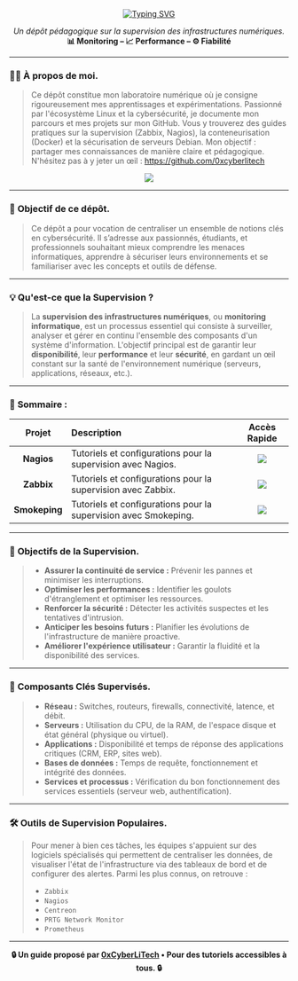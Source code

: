 <div align="center">

<a href="https://github.com/0xCyberLiTech">
  <img src="https://readme-typing-svg.herokuapp.com?font=Fira+Code&size=32&pause=1000&color=33FF33&center=true&vCenter=true&width=650&lines=SUPERVISION+D'INFRASTRUCTURES;Monitorer+•+Analyser+•+Gérer;Zabbix+•+Nagios+•+Prometheus" alt="Typing SVG" />
</a>

<p align="center">
  <em>Un dépôt pédagogique sur la supervision des infrastructures numériques.</em><br>
  <b>📊 Monitoring – 📈 Performance – ⚙️ Fiabilité</b>
</p>

</div>

---

### 👨‍💻 **À propos de moi.**

> Ce dépôt constitue mon laboratoire numérique où je consigne rigoureusement mes apprentissages et expérimentations.
> Passionné par l'écosystème Linux et la cybersécurité, je documente mon parcours et mes projets sur mon GitHub.
> Vous y trouverez des guides pratiques sur la supervision (Zabbix, Nagios), la conteneurisation (Docker) et la sécurisation de serveurs Debian.
> Mon objectif : partager mes connaissances de manière claire et pédagogique.
> N'hésitez pas à y jeter un œil : https://github.com/0xcyberlitech

<p align="center">
  <a href="https://skillicons.dev">
    <img src="https://skillicons.dev/icons?i=linux,debian,bash,docker,nginx,grafana,prometheus,git,vim" />
  </a>
</p>

---

### 🎯 **Objectif de ce dépôt.**

> Ce dépôt a pour vocation de centraliser un ensemble de notions clés en cybersécurité. Il s’adresse aux passionnés, étudiants, et professionnels souhaitant mieux comprendre les menaces informatiques, apprendre à sécuriser leurs environnements et se familiariser avec les concepts et outils de défense.

---

### 💡 **Qu'est-ce que la Supervision ?**

> La **supervision des infrastructures numériques**, ou **monitoring informatique**, est un processus essentiel qui consiste à surveiller, analyser et gérer en continu l'ensemble des composants d'un système d'information. L'objectif principal est de garantir leur **disponibilité**, leur **performance** et leur **sécurité**, en gardant un œil constant sur la santé de l'environnement numérique (serveurs, applications, réseaux, etc.).

---

### 🚀 **Sommaire :**

<div align="center">

| Projet | Description | Accès Rapide |
|:---:|:---|:---:|
| **Nagios** | Tutoriels et configurations pour la supervision avec Nagios. | [<img src="https://img.shields.io/badge/EXPLORER-brightgreen?style=for-the-badge&logo=github&logoColor=white">](https://github.com/0xCyberLiTech/Nagios) |
| **Zabbix** | Tutoriels et configurations pour la supervision avec Zabbix. | [<img src="https://img.shields.io/badge/EXPLORER-brightgreen?style=for-the-badge&logo=github&logoColor=white">](https://github.com/0xCyberLiTech/Zabbix) |
| **Smokeping** | Tutoriels et configurations pour la supervision avec Smokeping. | [<img src="https://img.shields.io/badge/EXPLORER-brightgreen?style=for-the-badge&logo=github&logoColor=white">](https://github.com/0xCyberLiTech/Smokeping) |

</div>

---

### 🎯 **Objectifs de la Supervision.**

> * **Assurer la continuité de service :** Prévenir les pannes et minimiser les interruptions.
> * **Optimiser les performances :** Identifier les goulots d'étranglement et optimiser les ressources.
> * **Renforcer la sécurité :** Détecter les activités suspectes et les tentatives d'intrusion.
> * **Anticiper les besoins futurs :** Planifier les évolutions de l'infrastructure de manière proactive.
> * **Améliorer l'expérience utilisateur :** Garantir la fluidité et la disponibilité des services.

---

### 🧩 **Composants Clés Supervisés.**

> * **Réseau :** Switches, routeurs, firewalls, connectivité, latence, et débit.
> * **Serveurs :** Utilisation du CPU, de la RAM, de l'espace disque et état général (physique ou virtuel).
> * **Applications :** Disponibilité et temps de réponse des applications critiques (CRM, ERP, sites web).
> * **Bases de données :** Temps de requête, fonctionnement et intégrité des données.
> * **Services et processus :** Vérification du bon fonctionnement des services essentiels (serveur web, authentification).

---

### 🛠️ **Outils de Supervision Populaires.**

> Pour mener à bien ces tâches, les équipes s'appuient sur des logiciels spécialisés qui permettent de centraliser les données, de visualiser l'état de l'infrastructure via des tableaux de bord et de configurer des alertes. Parmi les plus connus, on retrouve :
> * `Zabbix`
> * `Nagios`
> * `Centreon`
> * `PRTG Network Monitor`
> * `Prometheus`

---

<p align="center">
  <b>🔒 Un guide proposé par <a href="https://github.com/0xCyberLiTech">0xCyberLiTech</a> • Pour des tutoriels accessibles à tous. 🔒</b>
</p>
